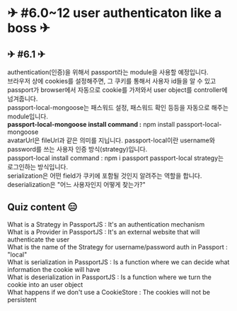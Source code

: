 # ✈ #6.0~12 user authenticaton like a boss ✈

## ✈ #6.1 ✈

authentication(인증)을 위해서 passport라는 module을 사용할 예정입니다.  
브라우저 상에 cookies를 설정해주면, 그 쿠키를 통해서 사용자 id들을 알 수 있고 passport가 browser에서 자동으로 cookie를 가저와서 user object를 controller에 넘겨줍니다.  
passport-local-mongoose는 패스워드 설정, 패스워드 확인 등등을 자동으로 해주는 module입니다.  
**passport-local-mongoose install command :** npm install passport-local-mongoose  
avatarUrl은 fileUrl과 같은 의미를 지닙니다.
passport-local이란 username와 password를 쓰는 사용자 인증 방식(strategy)입니다.  
passport-local install command : npm i passport passport-local
strategy는 로그인하는 방식입니다.  
serialization은 어떤 field가 쿠키에 포함될 것인지 알려주는 역할을 합니다.  
deserialization은 "어느 사용자인지 어떻게 찾는가?"

## Quiz content 😑

What is a Strategy in PassportJS : It's an authentication mechanism  
What is a Provider in PassportJS : It's an external website that will authenticate the user  
What is the name of the Strategy for username/password auth in Passport : "local"  
What is serialization in PassportJS : Is a function where we can decide what information the cookie will have  
What is deserialization in PassportJS : Is a function where we turn the cookie into an user object  
What happens if we don't use a CookieStore : The cookies will not be persistent
